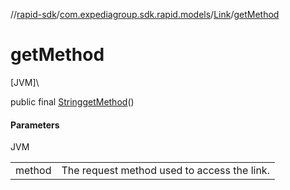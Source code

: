 //[rapid-sdk](../../../index.md)/[com.expediagroup.sdk.rapid.models](../index.md)/[Link](index.md)/[getMethod](get-method.md)

# getMethod

[JVM]\

public final [String](https://docs.oracle.com/javase/8/docs/api/java/lang/String.html)[getMethod](get-method.md)()

#### Parameters

JVM

| | |
|---|---|
| method | The request method used to access the link. |
